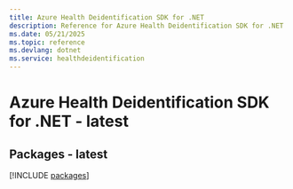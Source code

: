 ```yaml
---
title: Azure Health Deidentification SDK for .NET
description: Reference for Azure Health Deidentification SDK for .NET
ms.date: 05/21/2025
ms.topic: reference
ms.devlang: dotnet
ms.service: healthdeidentification
---
```

# Azure Health Deidentification SDK for .NET - latest
## Packages - latest
[!INCLUDE [packages](health-deidentification-index.md)]